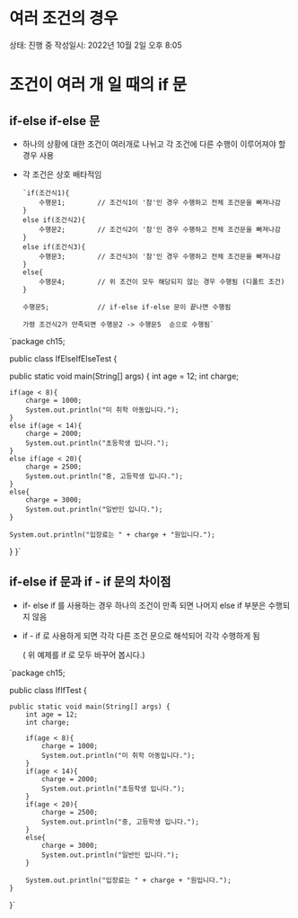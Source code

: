 # 여러 조건의 경우

상태: 진행 중
작성일시: 2022년 10월 2일 오후 8:05

# 조건이 여러 개 일 때의 if 문

## if-else if-else 문

- 하나의 상황에 대한 조건이 여러개로 나뉘고 각 조건에 다른 수행이 이루어져야 할 경우 사용
- 각 조건은 상호 배타적임
    
      `if(조건식1){
          수행문1;        // 조건식1이 '참'인 경우 수행하고 전체 조건문을 빠져나감
      }
      else if(조건식2){
          수행문2;        // 조건식2이 '참'인 경우 수행하고 전체 조건문을 빠져나감
      }
      else if(조건식3){
          수행문3;        // 조건식3이 '참'인 경우 수행하고 전체 조건문을 빠져나감
      }
      else{
          수행문4;        // 위 조건이 모두 해당되지 않는 경우 수행됨 (디폴트 조건)
      }
    
      수행문5;            // if-else if-else 문이 끝나면 수행됨
    
      가령 조건식2가 만족되면 수행문2 -> 수행문5  순으로 수행됨`
    

`package ch15;

public class IfElseIfElseTest {

   public static void main(String[] args) {
   	int age = 12;
   	int charge;
   	
   	if(age < 8){
   		charge = 1000; 
   		System.out.println("미 취학 아동입니다.");
   	}
   	else if(age < 14){
   		charge = 2000;
   		System.out.println("초등학생 입니다.");
   	}
   	else if(age < 20){
   		charge = 2500;
   		System.out.println("중, 고등학생 입니다.");
   	}
   	else{
   		charge = 3000;
   		System.out.println("일반인 입니다.");
   	} 
   	
   	System.out.println("입장료는 " + charge + "원입니다.");
   }
}`

## if-else if 문과 if - if 문의 차이점

- if- else if 를 사용하는 경우 하나의 조건이 만족 되면 나머지 else if 부분은 수행되지 않음
- if - if 로 사용하게 되면 각각 다른 조건 문으로 해석되어 각각 수행하게 됨
    
    ( 위 예제를 if 로 모두 바꾸어 봅시다.)
    

`package ch15;

public class IfIfTest {

	public static void main(String[] args) {
		int age = 12;
		int charge;
		
		if(age < 8){
			charge = 1000; 
			System.out.println("미 취학 아동입니다.");
		}
		if(age < 14){
			charge = 2000;
			System.out.println("초등학생 입니다.");
		}
		if(age < 20){
			charge = 2500;
			System.out.println("중, 고등학생 입니다.");
		}
		else{
			charge = 3000;
			System.out.println("일반인 입니다.");
		} 
		
		System.out.println("입장료는 " + charge + "원입니다.");
	}
}`